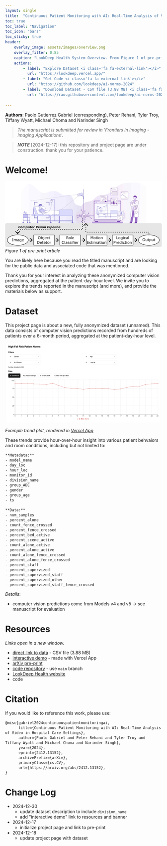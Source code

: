 ```yaml
---
layout: single
title:  "Continuous Patient Monitoring with AI: Real-Time Analysis of Video in Hospital Care Settings"
toc: true
toc_label: "Navigation"
toc_icon: "bars"
toc_sticky: true
header:
    overlay_image: assets/images/overview.png
    overlay_filter: 0.85
    caption: "LookDeep Health System Overview. From Figure 1 of pre-print article."
    actions:
        - label: "Explore Dataset <i class='fa fa-external-link'></i>"
          url: "https://lookdeep.vercel.app/"
        - label: "Get Code <i class='fa fa-external-link'></i>"
          url: "https://github.com/lookdeep/ai-norms-2024"
        - label: "Download Dataset - CSV file (3.88 MB) <i class='fa fa-external-link'></i>"
          url: "https://raw.githubusercontent.com/lookdeep/ai-norms-2024/refs/heads/main/data/data_by_patient_hour_scrubbed.csv"

---
```

**Authors**: Paolo Gutierrez Gabriel (corresponding), Peter Rehani, Tyler Troy, Tiffany Wyatt, Michael Choma and Narinder Singh

> _The manuscript is submitted for review in 'Frontiers in Imaging - Imaging Applications'._

> **_NOTE_** [2024-12-17]: this repository and project page are under construction. 
thank you for your patience. 


# Welcome! 
![Figure 1 of pre-print](assets/images/overview.png "LookDeep Health System")
_Figure 1 of pre-print article_

You are likely here because you read the titled manuscript and are looking for the public data and associated code that was mentioned. 

Thank you for your interest in analyzing these anonymized computer vision predictions, aggregated at the patient-day-hour level. 
We invite you to explore the trends reported in the manuscript (and more), and provide the materials below as support.

# Dataset
This project page is about a new, fully anonymized dataset (unnamed).
This data consists of computer vision predictions recorded from hundreds of patients over a 6-month period, aggregated at the patient-day-hour level. 

![Example trend](assets/images/trends_plot.png "Percent Time Alone")

_Example trend plot, rendered in [Vercel App](https://lookdeep.vercel.app/)_

These trends provide hour-over-hour insight into various patient behvaiors and room conditions, including but not limited to:
```
**Metadata:**
- model_name
- day_loc
- hour_loc
- monitor_id
- division_name
- group_ADC
- gender
- group_age
- ts

**Data:**
- num_samples
- percent_alone
- count_fence_crossed
- percent_fence_crossed
- percent_bed_active
- percent_scene_active
- count_alone_active
- percent_alone_active
- count_alone_fence_crossed
- percent_alone_fence_crossed
- percent_staff
- percent_supervized
- percent_supervized_staff
- percent_supervized_other
- percent_supervized_staff_fence_crossed

```

*Details*:
- computer vision predictions come from Models v4 and v5 -> see manuscript for evaluation

# Resources
_Links open in a new window._
* [direct link to data](https://raw.githubusercontent.com/lookdeep/ai-norms-2024/refs/heads/main/data/data_by_patient_hour_scrubbed.csv) - CSV file (3.88 MB)
* [interactive demo](https://lookdeep.vercel.app/) - made with Vercel App
* [arXiv pre-print](https://arxiv.org/abs/2412.13152) 
* [code repository](https://github.com/lookdeep/ai-norms-2024) - use `main` branch
* [LookDeep Health website](https://lookdeep.health/technology/)
* code

# Citation
If you would like to reference this work, please use:
```
@misc{gabriel2024continuouspatientmonitoringai,
      title={Continuous Patient Monitoring with AI: Real-Time Analysis of Video in Hospital Care Settings}, 
      author={Paolo Gabriel and Peter Rehani and Tyler Troy and Tiffany Wyatt and Michael Choma and Narinder Singh},
      year={2024},
      eprint={2412.13152},
      archivePrefix={arXiv},
      primaryClass={cs.CV},
      url={https://arxiv.org/abs/2412.13152}, 
}
```
# Change Log
 * 2024-12-30 
    - update dataset description to include `division_name`
    - add "interactive demo" link to resources and banner
 * 2024-12-17 
    - initialize project page and link to pre-print
 * 2024-12-18 
    - update project page with dataset
